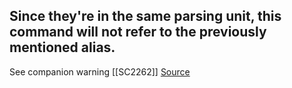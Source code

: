 ## Since they're in the same parsing unit, this command will not refer to the previously mentioned alias.
See companion warning [[SC2262]]
[Source](https://github.com/koalaman/shellcheck/wiki/SC2263)

